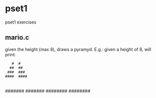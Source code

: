 # pset1
pset1 exercises

mario.c
------------
given the height (max 8), draws a pyramyd. E.g.: given a height of 8, will print:

       #  #
      ##  ##
     ###  ###
    ####  ####
   #####  #####
  ######  ######
 #######  #######
########  ########
